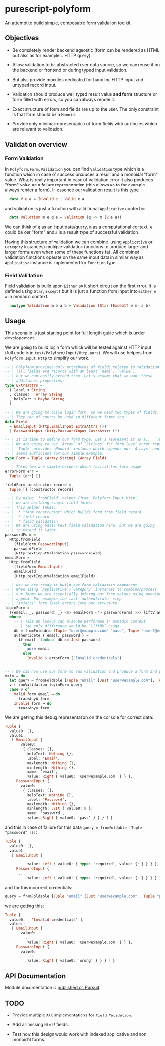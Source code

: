 # purescript-polyform

An attempt to build simple, composable form validation toolkit.

## Objectives

  * Be completely render backend agnostic (form can be rendered as HTML but also as for example... HTTP query).

  * Allow validation to be abstracted over data source, so we can reuse it on the backend or frontend or during typed input validation.

  * But also provide modules dedicated for handling HTTP input and untyped record input.

  * Validation should produce well typed result value __and form__ structure or form filled with errors, so you can always render it.

  * Exact structure of form and fields are up to the user. The only constraint is that form should be a `Monoid`.

  * Provide only minimal representation of form fields with attributes which are relevant to validation.

## Validation overview

### Form Validation

  In `Polyform.Form.Validation` you can find `Validation` type which is a function which in case of success produces a result and a monoidal "form" value. What is really important in case of validation error it also produces "form" value as a failure representation (this allows us to for example always render a form). In essence our validation result is this type:

  ```purescript
    data V e a = Invalid e | Valid e a
  ```

and validation is just a function with additional `Applicative` context `m`:

  ```purescript
    data Validtion m e q a = Valiation (q -> m (V e a))
  ```
  We can think of `q` as an input data/query, `m` as a computational context, `e` could be our "form" and `a` is a result type of successful validation.

  Having this structure of validation we can combine (using `Applicative` or `Category` instances) multiple validation functions to produce larger and larger forms even when some of these functions fail. All combined validation functions operate on the same input data in similar way as `Applicative` instance is implemented for `Function` type.

### Field Validation

  Field validation is build upon `Either` so it short circuit on the first error. It is defined using `Star`, `ExceptT` but it is just a function from input into `Either e a` in monadic context:

  ```purescript
    newtype Validation m e a b = Validation (Star (ExceptT e m) a b)
  ```

## Usage

This scenario is just starting point for full length guide which is under developement.

We are going to build login form which will be tested against HTTP input (full code is in `test/Polyform/Input/Http.purs`). We will use helpers from `Polyform.Input.Http` to simplify our work.

  ```purescript
  -- | Polyform provides only attributes of fields related to validation
  -- | (all fields are records with at least `name`, `value`).
  -- | but we can easily extend them. Let's assume that we want these
  -- | additional properties:
  type ExtraAttrs =
    ( label ∷ String
    , classes ∷ Array String
    , helpText ∷ Maybe String
    )

  -- | We are going to build login form, so we need two types of fields.
  -- | They can of course be used in different forms too.
  data Field
    = EmailInput (Http.EmailInput ExtraAttrs ())
    | PasswordInput (Http.PasswordInput ExtraAttrs ())

  -- | It is time to define our form type. Let's represent it as a... `Tuple` :-)
  -- | We are going to use `Array` of `Strings` for form level error representation.
  -- | `Tuple` provides `Monoid` instance which appends our `Arrays` and it
  -- | seems sufficient for our simple example.
  type Form = Tuple (Array String) (Array Field)

  -- | Thses two are simple helpers which facilitates form usage
  errorForm err =
    Tuple [err] []

  fieldForm constructor record =
    Tuple [] [constructor record]

  -- | By using `fromField` helper (from `Polyform.Input.Http`)
  -- | we are building single field forms.
  -- | This helper takes:
  -- |  * "form constructor" which builds form from field record
  -- |  * field record
  -- |  * field validation
  -- | We are using basic text field validation here, but we are going
  -- | to extend it later.
  passwordForm =
    Http.fromField
      (fieldForm PasswordInput)
      passwordField
      (Http.textInputValidation passwordField)
  emailForm =
    Http.fromField
      (fieldForm EmailInput)
      emailField
      (Http.textInputValidation emailField)

  -- | Now we are ready to build our form validation component.
  -- | When using `Applicative`/`Category` instances to combine/process
  -- | our forms we are essentially joining our form values using monoidal
  -- | append. For example the last `authenticate` step
  -- | "injects" form level errors into our structure.
  loginForm =
    ({email: _, password: _} <$> emailForm <*> passwordForm) >>> liftV authenticate
    where
      -- | This db lookup can also be performed in monadic context
      -- | the only difference would be `liftMV` usage.
      db = fromFoldable [Tuple "user@example.com" "pass", Tuple "user2@example.com" "pass"]
      authenticate { email, password } =
        if email `lookup` db == Just password
          then
            pure email
          else
            Invalid $ errorForm ("Invalid credentials")


  -- | We can now use our form to run validation and produce a form and potential result
  main = do
    let query = fromFoldable [Tuple "email" [Just "user@example.com"], Tuple "password" [Just "pass"]]
    v ← runValidation loginForm query
    case v of
      Valid form email → do
        traceAnyA form
      Invalid form → do
        traceAnyA form
  ```

We are getting this debug representation on the console for correct data:


  ``` purescript
  Tuple {
    value0: [],
    value1:
     [ EmailInput {
         value0:
          { classes: [],
            helpText: Nothing {},
            label: 'Email',
            maxlength: Nothing {},
            minlength: Nothing {},
            name: 'email',
            value: Right { value0: 'user@example.com' } } },
       PasswordInput {
         value0:
          { classes: [],
            helpText: Nothing {},
            label: 'Password',
            maxlength: Nothing {},
            minlength: Just { value0: 8 },
            name: 'password',
            value: Right { value0: 'pass' } } } ] }
  ```

and this in case of failure for this data `query = fromFoldable [Tuple "password" []]`:

  ```purescript
  Tuple {
    value0: [],
    value1:
     [ EmailInput {
        ...
            value: Left { value0: { type: 'required', value: {} } } } },
       PasswordInput {
        ...
            value: Left { value0: { type: 'required', value: {} } } } } ] }
  ```

and  for this incorrect credentials:

  ```purescript
  query = fromFoldable [Tuple "email" [Just "user@example.com"], Tuple "password" [Just "wrong"]]
  ```

we are getting this:

  ```purescript
  Tuple {
    value0: [ 'Invalid credentials' ],
    value1:
     [ EmailInput {
         value0:
          ...
            value: Right { value0: 'user@example.com' } } },
       PasswordInput {
         value0:
            ...
            value: Right { value0: 'wrong' } } } ] }
  ```


## API Documentation

Module documentation is [published on Pursuit](http://pursuit.purescript.org/packages/purescript-polyform).

## TODO

- Provide multiple `Alt` implementations for `Field.Validation`.

- Add all missing `Html5` fields.

- Test how this design would work with indexed applicative and non monoidal forms.
